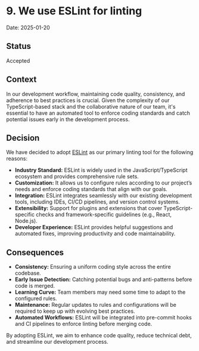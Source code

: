 # 9. We use ESLint for linting

Date: 2025-01-20

## Status

Accepted

## Context

In our development workflow, maintaining code quality, consistency, and
adherence to best practices is crucial. Given the complexity of our
TypeScript-based stack and the collaborative nature of our team, it's essential
to have an automated tool to enforce coding standards and catch potential issues
early in the development process.

## Decision

We have decided to adopt [ESLint](https://eslint.org/) as our primary linting
tool for the following reasons:

- **Industry Standard:** ESLint is widely used in the JavaScript/TypeScript
  ecosystem and provides comprehensive rule sets.
- **Customization:** It allows us to configure rules according to our project’s
  needs and enforce coding standards that align with our goals.
- **Integration:** ESLint integrates seamlessly with our existing development
  tools, including IDEs, CI/CD pipelines, and version control systems.
- **Extensibility:** Support for plugins and extensions that cover
  TypeScript-specific checks and framework-specific guidelines (e.g., React,
  Node.js).
- **Developer Experience:** ESLint provides helpful suggestions and automated
  fixes, improving productivity and code maintainability.

## Consequences

- **Consistency:** Ensuring a uniform coding style across the entire codebase.
- **Early Issue Detection:** Catching potential bugs and anti-patterns before
  code is merged.
- **Learning Curve:** Team members may need some time to adapt to the configured
  rules.
- **Maintenance:** Regular updates to rules and configurations will be required
  to keep up with evolving best practices.
- **Automated Workflows:** ESLint will be integrated into pre-commit hooks and
  CI pipelines to enforce linting before merging code.

By adopting ESLint, we aim to enhance code quality, reduce technical debt, and
streamline our development process.
